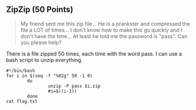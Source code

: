 
## ZipZip (50 Points)

> My friend sent me this zip file... He is a prankster and compressed the file a LOT of times... I don't know how to make this go quickly and I don't have the time... At least he told me the password is "pass". Can you please help? 

There is a file zipped 50 times, each time with the word pass. I can use a bash script to unzip everything.

```
#!/bin/bash
for i in $(seq -f "%02g" 50 -1 0)
        do
                unzip -P pass $i.zip
                #i=$((i-1))
        done
cat flag.txt
```